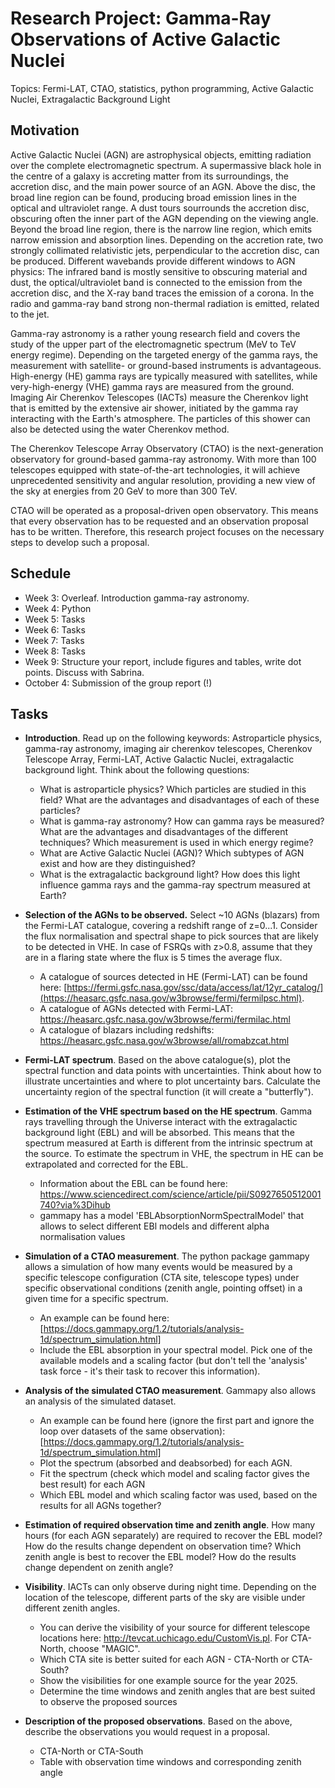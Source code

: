 # Research Project: Gamma-Ray Observations of Active Galactic Nuclei

Topics: Fermi-LAT, CTAO, statistics, python programming, Active Galactic Nuclei, Extragalactic Background Light

## Motivation

Active Galactic Nuclei (AGN) are astrophysical objects, emitting radiation over the complete electromagnetic spectrum. A supermassive black hole in the centre of a galaxy is accreting matter from its surroundings, the accretion disc, and the main power source of an AGN. Above the disc, the broad line region can be found, producing broad emission lines in the optical and ultraviolet range. A dust tours sourrounds the accretion disc, obscuring often the inner part of the AGN depending on the viewing angle. Beyond the broad line region, there is the narrow line region, which emits narrow emission and absorption lines. Depending on the accretion rate, two strongly collimated relativistic jets, perpendicular to the accretion disc, can be produced.
Different wavebands provide different windows to AGN physics: The infrared band is mostly sensitive to obscuring material and dust, the optical/ultraviolet band is connected to the emission from the accretion disc, and the X-ray band traces the emission of a corona. In the radio and gamma-ray band strong non-thermal radiation is emitted, related to the jet.

Gamma-ray astronomy is a rather young research field and covers the study of the upper part of the electromagnetic spectrum (MeV to TeV energy regime). Depending on the targeted energy of the gamma rays, the measurement with satellite- or ground-based instruments is advantageous. High-energy (HE) gamma rays are typically measured with satellites, while very-high-energy (VHE) gamma rays are measured from the ground. Imaging Air Cherenkov Telescopes (IACTs) measure the Cherenkov light that is emitted by the extensive air shower, initiated by the gamma ray interacting with the Earth's atmosphere. The particles of this shower can also be detected using the water Cherenkov method.

The Cherenkov Telescope Array Observatory (CTAO) is the next-generation observatory for ground-based gamma-ray astronomy. With more than 100 telescopes equipped with state-of-the-art technologies, it will achieve unprecedented sensitivity and angular resolution, providing a new view of the sky at energies from 20 GeV to more than 300 TeV.

CTAO will be operated as a proposal-driven open observatory. This means that every observation has to be requested and an observation proposal has to be written. Therefore, this research project focuses on the necessary steps to develop such a proposal. 


## Schedule
* Week 3: Overleaf. Introduction gamma-ray astronomy.
* Week 4: Python
* Week 5: Tasks
* Week 6: Tasks
* Week 7: Tasks
* Week 8: Tasks
* Week 9: Structure your report, include figures and tables, write dot points. Discuss with Sabrina.
* October 4: Submission of the group report (!)


## Tasks

* **Introduction**. Read up on the following keywords: Astroparticle physics, gamma-ray astronomy, imaging air cherenkov telescopes, Cherenkov Telescope Array, Fermi-LAT, Active Galactic Nuclei, extragalactic background light. 
Think about the following questions: 
    - What is astroparticle physics? Which particles are studied in this field? What are the advantages and disadvantages of each of these particles?
    - What is gamma-ray astronomy? How can gamma rays be measured? What are the advantages and disadvantages of the different techniques? Which measurement is used in which energy regime? 
    - What are Active Galactic Nuclei (AGN)? Which subtypes of AGN exist and how are they distinguished?
    - What is the extragalactic background light? How does this light influence gamma rays and the gamma-ray spectrum measured at Earth?
    
* **Selection of the AGNs to be observed.** Select ~10 AGNs (blazars) from the Fermi-LAT catalogue, covering a redshift range of z=0...1. Consider the flux normalisation and spectral shape to pick sources that are likely to be detected in VHE. In case of FSRQs with z>0.8, assume that they are in a flaring state where the flux is 5 times the average flux.
    - A catalogue of sources detected in HE (Fermi-LAT) can be found here: [https://fermi.gsfc.nasa.gov/ssc/data/access/lat/12yr_catalog/](https://heasarc.gsfc.nasa.gov/w3browse/fermi/fermilpsc.html).
    - A catalogue of AGNs detected with Fermi-LAT: https://heasarc.gsfc.nasa.gov/w3browse/fermi/fermilac.html
    - A catalogue of blazars including redshifts: https://heasarc.gsfc.nasa.gov/w3browse/all/romabzcat.html

* **Fermi-LAT spectrum**. Based on the above catalogue(s), plot the spectral function and data points with uncertainties. Think about how to illustrate uncertainties and where to plot uncertainty bars. Calculate the uncertainty region of the spectral function (it will create a "butterfly").

* **Estimation of the VHE spectrum based on the HE spectrum**. Gamma rays travelling through the Universe interact with the extragalactic background light (EBL) and will be absorbed. This means that the spectrum measured at Earth is different from the intrinsic spectrum at the source. To estimate the spectrum in VHE, the spectrum in HE can be extrapolated and corrected for the EBL.
    - Information about the EBL can be found here: https://www.sciencedirect.com/science/article/pii/S0927650512001740?via%3Dihub
    - gammapy has a model 'EBLAbsorptionNormSpectralModel' that allows to select different EBl models and different alpha normalisation values

* **Simulation of a CTAO measurement**. The python package gammapy allows a simulation of how many events would be measured by a specific telescope configuration (CTA site, telescope types) under specific observational conditions (zenith angle, pointing offset) in a given time for a specific spectrum. 
    - An example can be found here: [https://docs.gammapy.org/1.2/tutorials/analysis-1d/spectrum_simulation.html]
    - Include the EBL absorption in your spectral model. Pick one of the available models and a scaling factor (but don't tell the 'analysis' task force - it's their task to recover this information).
 
* **Analysis of the simulated CTAO measurement**. Gammapy also allows an analysis of the simulated dataset.
    - An example can be found here (ignore the first part and ignore the loop over datasets of the same observation): [https://docs.gammapy.org/1.2/tutorials/analysis-1d/spectrum_simulation.html]
    - Plot the spectrum (absorbed and deabsorbed) for each AGN.
    - Fit the spectrum (check which model and scaling factor gives the best result) for each AGN
    - Which EBL model and which scaling factor was used, based on the results for all AGNs together?

* **Estimation of required observation time and zenith angle**. How many hours (for each AGN separately) are required to recover the EBL model? How do the results change dependent on observation time? Which zenith angle is best to recover the EBL model? How do the results change dependent on zenith angle?

* **Visibility**. IACTs can only observe during night time. Depending on the location of the telescope, different parts of the sky are visible under different zenith angles.
    - You can derive the visibility of your source for different telescope locations here: http://tevcat.uchicago.edu/CustomVis.pl. For CTA-North, choose "MAGIC".
    - Which CTA site is better suited for each AGN - CTA-North or CTA-South?
    - Show the visibilities for one example source for the year 2025.
    - Determine the time windows and zenith angles that are best suited to observe the proposed sources

* **Description of the proposed observations**. Based on the above, describe the observations you would request in a proposal.
    - CTA-North or CTA-South
    - Table with observation time windows and corresponding zenith angle
